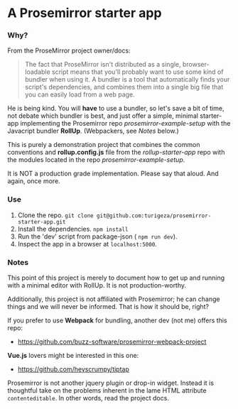 # A Prosemirror starter app

### Why?

From the ProseMirror project owner/docs:

> The fact that ProseMirror isn't distributed as a single, browser-loadable script means that you'll probably want to use some kind of bundler when using it. A bundler is a tool that automatically finds your script's dependencies, and combines them into a single big file that you can easily load from a web page.

He is being kind. You will **have** to use a bundler, so let's save a bit of time, not debate which bundler is best, and just offer a simple, minimal starter-app implementing the Prosemirror repo _prosemirror-example-setup_ with the Javacript bundler **RollUp**. (Webpackers, see _Notes_ below.)

This is purely a demonstration project that combines the common conventions and **rollup.config.js** file from the _rollup-starter-app_ repo with the modules located in the repo _prosemirror-example-setup_.

It is NOT a production grade implementation. Please say that aloud. And again, once more.

### Use

1. Clone the repo. ```git clone git@github.com:turigeza/prosemirror-starter-app.git```
2. Install the dependencies. ```npm install```
3. Run the 'dev' script from package-json ( ```npm run dev```).
4. Inspect the app in a browser at ```localhost:5000```.

### Notes

This point of this project is merely to document how to get up and running with a minimal editor with RollUp. It is not production-worthy.

Additionally, this project is not affiliated with Prosemirror; he can change things and we will never be informed. That is how it should be, right?

If you prefer to use **Webpack** for bundling, another dev (not me) offers this repo:

- https://github.com/buzz-software/prosemirror-webpack-project

**Vue.js** lovers might be interested in this one:

- https://github.com/heyscrumpy/tiptap

Prosemirror is not another jquery plugin or drop-in widget. Instead it is thoughtful take on the problems inherent in the lame HTML attribute ```contenteditable```. In other words, read the project docs.
